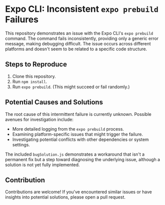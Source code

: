 # Expo CLI: Inconsistent `expo prebuild` Failures

This repository demonstrates an issue with the Expo CLI's `expo prebuild` command. The command fails inconsistently, providing only a generic error message, making debugging difficult.  The issue occurs across different platforms and doesn't seem to be related to a specific code structure.

## Steps to Reproduce

1. Clone this repository.
2. Run `npm install`.
3. Run `expo prebuild`. (This might succeed or fail randomly.)

## Potential Causes and Solutions

The root cause of this intermittent failure is currently unknown.  Possible avenues for investigation include:

* More detailed logging from the `expo prebuild` process.
* Examining platform-specific issues that might trigger the failure.
* Investigating potential conflicts with other dependencies or system settings.

The included `bugSolution.js` demonstrates a workaround that isn't a permanent fix but a step toward diagnosing the underlying issue, although a solution is not yet fully implemented.

## Contribution

Contributions are welcome! If you've encountered similar issues or have insights into potential solutions, please open a pull request.